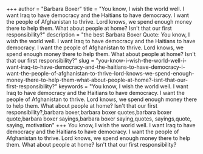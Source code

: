 +++
author = "Barbara Boxer"
title = "You know, I wish the world well. I want Iraq to have democracy and the Haitians to have democracy. I want the people of Afghanistan to thrive. Lord knows, we spend enough money there to help them. What about people at home? Isn't that our first responsibility?"
description = "the best Barbara Boxer Quote: You know, I wish the world well. I want Iraq to have democracy and the Haitians to have democracy. I want the people of Afghanistan to thrive. Lord knows, we spend enough money there to help them. What about people at home? Isn't that our first responsibility?"
slug = "you-know-i-wish-the-world-well-i-want-iraq-to-have-democracy-and-the-haitians-to-have-democracy-i-want-the-people-of-afghanistan-to-thrive-lord-knows-we-spend-enough-money-there-to-help-them-what-about-people-at-home?-isnt-that-our-first-responsibility?"
keywords = "You know, I wish the world well. I want Iraq to have democracy and the Haitians to have democracy. I want the people of Afghanistan to thrive. Lord knows, we spend enough money there to help them. What about people at home? Isn't that our first responsibility?,barbara boxer,barbara boxer quotes,barbara boxer quote,barbara boxer sayings,barbara boxer saying,quotes, sayings,quote, saying, motivation"
+++
You know, I wish the world well. I want Iraq to have democracy and the Haitians to have democracy. I want the people of Afghanistan to thrive. Lord knows, we spend enough money there to help them. What about people at home? Isn't that our first responsibility?
